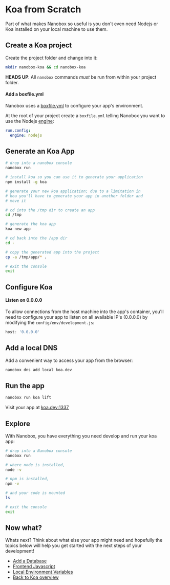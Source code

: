 # Koa from Scratch
Part of what makes Nanobox so useful is you don't even need Nodejs or Koa installed on your local machine to use them.

## Create a Koa project
Create the project folder and change into it:

```bash
mkdir nanobox-koa && cd nanobox-koa
```

**HEADS UP**: All `nanobox` commands *must* be run from within your project folder.

#### Add a boxfile.yml
Nanobox uses a <a href="https://docs.nanobox.io/boxfile/" target="\_blank">boxfile.yml</a> to configure your app's environment.

At the root of your project create a `boxfile.yml` telling Nanobox you want to use the Nodejs <a href="https://docs.nanobox.io/engines/" target="\_blank">engine</a>:

```yaml
run.config:
  engine: nodejs
```

## Generate an Koa App

```bash
# drop into a nanobox console
nanobox run

# install koa so you can use it to generate your application
npm install -g koa

# generate your new koa application; due to a limitation in
# koa you'll have to generate your app in another folder and
# move it

# cd into the /tmp dir to create an app
cd /tmp

# generate the koa app
koa new app

# cd back into the /app dir
cd -

# copy the generated app into the project
cp -a /tmp/app/* .

# exit the console
exit
```

## Configure Koa

#### Listen on 0.0.0.0
To allow connections from the host machine into the app's container, you'll need to configure your app to listen on all available IP's (0.0.0.0) by modifying the `config/env/development.js`:

```javascript
host: '0.0.0.0'
```

## Add a local DNS
Add a convenient way to access your app from the browser:

```bash
nanobox dns add local koa.dev
```

## Run the app

```bash
nanobox run koa lift
```

Visit your app at <a href="http://koa.dev:1337" target="\_blank">koa.dev:1337</a>

## Explore
With Nanobox, you have everything you need develop and run your koa app:

```bash
# drop into a Nanobox console
nanobox run

# where node is installed,
node -v

# npm is installed,
npm -v

# and your code is mounted
ls

# exit the console
exit
```

## Now what?
Whats next? Think about what else your app might need and hopefully the topics below will help you get started with the next steps of your development!

* [Add a Database](/nodejs/koa/add-a-database)
* [Frontend Javascript](/nodejs/koa/frontend-javascript)
* [Local Environment Variables](/nodejs/koa/local-evars)
* [Back to Koa overview](/nodejs/koa)
